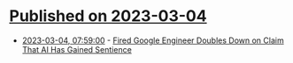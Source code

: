 # [Published on 2023-03-04](index.md)

* [2023-03-04, 07:59:00](https://soylentnews.org/article.pl?sid=23/03/03/130244&from=rss) - [Fired Google Engineer Doubles Down on Claim That AI Has Gained Sentience](https://soylentnews.org/article.pl?sid=23/03/03/130244&from=rss)
